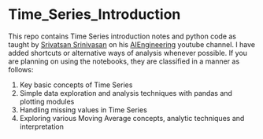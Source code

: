 # Time_Series_Introduction
This repo contains Time Series introduction notes and python code as taught by [Srivatsan Srinivasan](https://www.linkedin.com/in/srivatsan-srinivasan-b8131b/) on his [AIEngineering](https://www.youtube.com/channel/UCwBs8TLOogwyGd0GxHCp-Dw) youtube channel. I have added shortcuts or alternative ways of analysis whenever possible. If you are planning on using the notebooks, they are classified in a manner as follows:
1. Key basic concepts of Time Series
2. Simple data exploration and analysis techniques with pandas and plotting modules
3. Handling missing values in Time Series
4. Exploring various Moving Average concepts, analytic techniques and interpretation  
